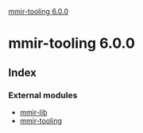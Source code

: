 [mmir-tooling 6.0.0](README.md)

# mmir-tooling 6.0.0

## Index

### External modules

* [mmir-lib](modules/mmir_lib.md)
* [mmir-tooling](modules/mmir_tooling.md)
